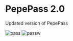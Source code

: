 # PepePass 2.0
Updated version of PepePass

![pass](https://user-images.githubusercontent.com/90633453/140576676-f2ae2b6f-dba0-460c-9420-f6b1dc091c22.PNG)
![passw](https://user-images.githubusercontent.com/90633453/140577037-f4facea6-f7e6-4ab9-9163-027f58da4b0d.PNG)

